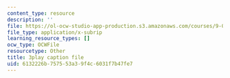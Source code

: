 ```yaml
---
content_type: resource
description: ''
file: https://ol-ocw-studio-app-production.s3.amazonaws.com/courses/9-04-sensory-systems-fall-2013/6132226b757553a39f4c6031f7b47fe7_T9HYPlE8xzc.vtt
file_type: application/x-subrip
learning_resource_types: []
ocw_type: OCWFile
resourcetype: Other
title: 3play caption file
uid: 6132226b-7575-53a3-9f4c-6031f7b47fe7
---
```

